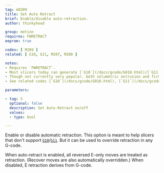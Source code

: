 ```yaml
---
tag: m0209
title: Set Auto Retract
brief: Enable/disable auto-retraction.
author: thinkyhead

group: motion
requires: FWRETRACT
eeprom: true

codes: [ M209 ]
related: [ G10, G11, M207, M208 ]

notes:
- Requires `FWRETRACT`.
- Most slicers today can generate [`G10`](/docs/gcode/G010.html)/[`G11`](/docs/gcode/G011.html) but this option is useful for older G-code.
- Though not currently very popular, both volumetric extrusion and firmware-based retraction (and/or `M209`) make G-code more immune to changes from one machine to another, and permit changing the hardware without needing to re-slice.
- See related codes [`G10`](/docs/gcode/G010.html), [`G11`](/docs/gcode/G011.html), [`M207`](/docs/gcode/M207.html), and [`M208`](/docs/gcode/M208.html).

parameters:

- tag: S
  optional: false
  description: Set Auto-Retract on/off
  values:
  - type: bool

---
```


Enable or disable automatic retraction. This option is meant to help slicers that don't support [`G10`](/docs/gcode/G010.html)/[`G11`](/docs/gcode/G011.html). But it can be used to override retraction in any G-code.

When auto-retract is enabled, all reversed E-only moves are treated as retraction. (Recover moves are also automatically overridden.) When disabled, E retraction derives from G-code.
